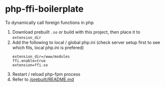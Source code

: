 php-ffi-boilerplate
===================
To dynamically call foreign functions in php

1. Download prebuilt `.so` or build with this project, then place it to `extension_dir`
2. Add the following to local / global php.ini (check server setup first to see which fits, local php.ini is prefered)
    ```
    extension_dir=/www/modules
    ffi.enable=true
    extension=ffi.so
    ```
3. Restart / reload php-fpm process
4. Refer to [/prebuilt/README.md](/prebuilt/README.md)
